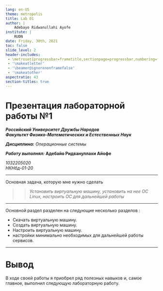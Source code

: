 ```yaml
---
lang: en-US
theme: metropolis
title: Lab 01 
author: |
	Adebayo Ridwanullahi Ayofe    
institute: |
	RUDN
date: Friday, 30th, 2021
toc: false
slide_level: 2
header-includes: 
 - \metroset{progressbar=frametitle,sectionpage=progressbar,numbering=fraction}
 - '\makeatletter'
 - '\beamer@ignorenonframefalse'
 - '\makeatother'
aspectratio: 43
section-titles: true
---
```


# Презентация лабораторной работы №1

***Российский Университет Дружбы Народов***  
***Факульткт Физико-Математических и Естественных Наук***  

 ***Дисциплина:*** *Операционные системы*  
 
 ***Работу выполнял:*** **Адебайо Ридвануллахи Айофе** 
 
 *1032205020*  
 *НКНбд-01-20*  
 
 ---
Основная задача, которую мне нужно сделать
 >>*Установить виртуальную машину, установить на нее ОС Linux, настроить ОС для дальнейшей работы*
 
 ---
 Основной раздел разделен на следующие несколько разделов :
* Скачать виртуальную машину.
* Создать виртуальную машину.
* Настроить виртуальную машину.
* настройки минимально необходимых для дальнейшей работы сервисов.


 --- 

 
 # Вывод
В ходе своей работы я приобрел ряд полезных навыков и, самое главное, выполнил следующую лабораторную работу.
